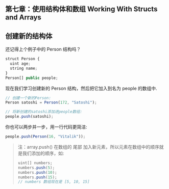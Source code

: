## 第七章：使用结构体和数组 Working With Structs and Arrays

## 创建新的结构体

还记得上个例子中的 Person 结构吗？
```javascript
struct Person {
  uint age;
  string name;
}
Person[] public people;
```
现在我们学习创建新的 Person 结构，然后把它加入到名为 people 的数组中.
```javascript
// 创建一个新的Person:
Person satoshi = Person(172, "Satoshi");

// 将新创建的satoshi添加进people数组:
people.push(satoshi);
```

你也可以两步并一步，用一行代码更简洁:
```javascript
people.push(Person(16, "Vitalik"));
```

> 注：array.push() 在数组的 尾部 加入新元素，所以元素在数组中的顺序就是我们添加的顺序，如:
> 
> ```javascript 
> uint[] numbers; 
> numbers.push(5); 
> numbers.push(10);
> numbers.push(15); 
> // numbers 数组现在是 [5, 10, 15]
>  ```
